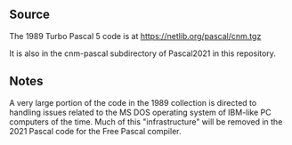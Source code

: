 ## Source

The 1989 Turbo Pascal 5 code is at https://netlib.org/pascal/cnm.tgz

It is also in the cnm-pascal subdirectory of Pascal2021 in this repository.

## Notes

A very large portion of the code in the 1989 collection is directed to handling issues related to the
MS DOS operating system of IBM-like PC computers of the time. Much of this "infrastructure" will be
removed in the 2021 Pascal code for the Free Pascal compiler. 

